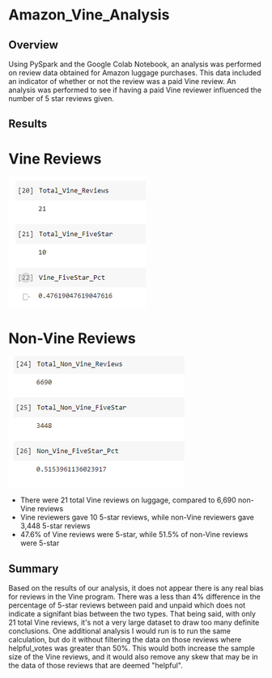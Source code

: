 # Amazon_Vine_Analysis

## Overview
Using PySpark and the Google Colab Notebook, an analysis was performed on review data obtained for Amazon luggage purchases.  This data included an indicator of whether or not the review was a paid Vine review. An analysis was performed to see if having a paid Vine reviewer influenced the number of 5 star reviews given.

## Results

# Vine Reviews

![Vine](https://github.com/kroman3105/Amazon_Vine_Analysis/blob/main/Images/Paid_Reviews.PNG)

# Non-Vine Reviews

![NonVine](https://github.com/kroman3105/Amazon_Vine_Analysis/blob/main/Images/Unpaid_Reviews.PNG)

 - There were 21 total Vine reviews on luggage, compared to 6,690 non-Vine reviews
 - Vine reviewers gave 10 5-star reviews, while non-Vine reviewers gave 3,448 5-star reviews
 - 47.6% of Vine reviews were 5-star, while 51.5% of non-Vine reviews were 5-star

## Summary
Based on the results of our analysis, it does not appear there is any real bias for reviews in the Vine program.  There was a less than 4% difference in the percentage of 5-star reviews between paid and unpaid which does not indicate a signifant bias between the two types.  That being said, with only 21 total Vine reviews, it's not a very large dataset to draw too many definite conclusions.  One additional analysis I would run is to run the same calculation, but do it without filtering the data on those reviews where helpful_votes was greater than 50%.  This would both increase the sample size of the Vine reviews, and it would also remove any skew that may be in the data of those reviews that are deemed "helpful".
